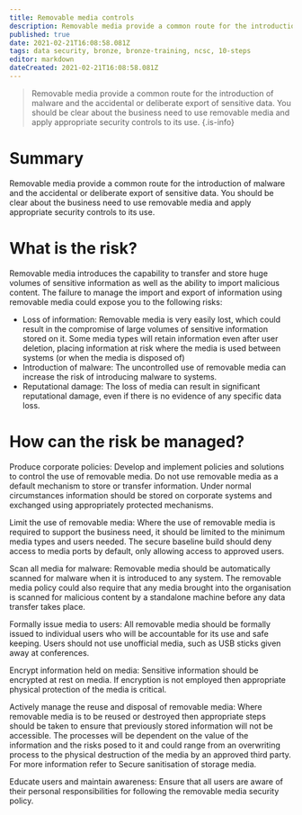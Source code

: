 ```yaml
---
title: Removable media controls
description: Removable media provide a common route for the introduction of malware and the accidental or deliberate export of sensitive data. You should be clear about the business need to use removable media and apply appropriate security controls to its use.
published: true
date: 2021-02-21T16:08:58.081Z
tags: data security, bronze, bronze-training, ncsc, 10-steps
editor: markdown
dateCreated: 2021-02-21T16:08:58.081Z
---
```


> Removable media provide a common route for the introduction of malware and the accidental or deliberate export of sensitive data. You should be clear about the business need to use removable media and apply appropriate security controls to its use.
{.is-info}


# Summary
Removable media provide a common route for the introduction of malware and the accidental or deliberate export of sensitive data. You should be clear about the business need to use removable media and apply appropriate security controls to its use.

# What is the risk?
Removable media introduces the capability to transfer and store huge volumes of sensitive information as well as the ability to import malicious content. The failure to manage the import and export of information using removable media could expose you to the following risks:

- Loss of information: Removable media is very easily lost, which could result in the compromise of large volumes of sensitive information stored on it. Some media types will retain information even after user deletion, placing information at risk where the media is used between systems (or when the media is disposed of)
- Introduction of malware: The uncontrolled use of removable media can increase the risk of introducing malware to systems.
- Reputational damage: The loss of media can result in significant reputational damage, even if there is no evidence of any specific data loss.

# How can the risk be managed?
Produce corporate policies: Develop and implement policies and solutions to control the use of removable media. Do not use removable media as a default mechanism to store or transfer information. Under normal circumstances information should be stored on corporate systems and exchanged using appropriately protected mechanisms.

Limit the use of removable media: Where the use of removable media is required to support the business need, it should be limited to the minimum media types and users needed. The secure baseline build should deny access to media ports by default, only allowing access to approved users.

Scan all media for malware: Removable media should be automatically scanned for malware when it is introduced to any system. The removable media policy could also require that any media brought into the organisation is scanned for malicious content by a standalone machine before any data transfer takes place.

Formally issue media to users: All removable media should be formally issued to individual users who will be accountable for its use and safe keeping. Users should not use unofficial media, such as USB sticks given away at conferences.

Encrypt information held on media: Sensitive information should be encrypted at rest on media. If encryption is not employed then appropriate physical protection of the media is critical.

Actively manage the reuse and disposal of removable media: Where removable media is to be reused or destroyed then appropriate steps should be taken to ensure that previously stored information will not be accessible. The processes will be dependent on the value of the information and the risks posed to it and could range from an overwriting process to the physical destruction of the media by an approved third party. For more information refer to Secure sanitisation of storage media.

Educate users and maintain awareness: Ensure that all users are aware of their personal responsibilities for following the removable media security policy.